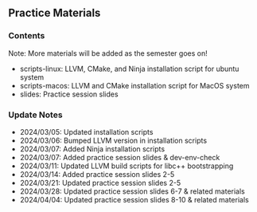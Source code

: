 ## Practice Materials

### Contents
Note: More materials will be added as the semester goes on!
* scripts-linux: LLVM, CMake, and Ninja installation script for ubuntu system
* scripts-macos: LLVM and CMake installation script for MacOS system
* slides: Practice session slides

### Update Notes
* 2024/03/05: Updated installation scripts
* 2024/03/06: Bumped LLVM version in installation scripts
* 2024/03/07: Added Ninja installation scripts
* 2024/03/07: Added practice session slides & dev-env-check
* 2024/03/11: Updated LLVM build scripts for libc++ bootstrapping
* 2024/03/14: Added practice session slides 2-5
* 2024/03/21: Updated practice session slides 2-5
* 2024/03/28: Updated practice session slides 6-7 & related materials
* 2024/04/04: Updated practice session slides 8-10 & related materials
